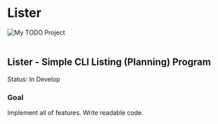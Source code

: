 # Lister
![My TODO Project](https://github.com/users/igomq/projects/2)<br/><br/>

## Lister - Simple CLI Listing (Planning) Program
Status: In Develop

### Goal
Implement all of features.
Write readable code.
